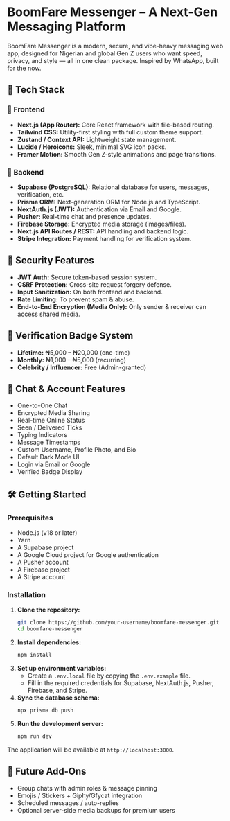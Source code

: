 # BoomFare Messenger – A Next-Gen Messaging Platform

BoomFare Messenger is a modern, secure, and vibe-heavy messaging web app, designed for Nigerian and global Gen Z users who want speed, privacy, and style — all in one clean package. Inspired by WhatsApp, built for the now.

## 🧠 Tech Stack

### 🎨 Frontend
- **Next.js (App Router):** Core React framework with file-based routing.
- **Tailwind CSS:** Utility-first styling with full custom theme support.
- **Zustand / Context API:** Lightweight state management.
- **Lucide / Heroicons:** Sleek, minimal SVG icon packs.
- **Framer Motion:** Smooth Gen Z-style animations and page transitions.

### 🚀 Backend
- **Supabase (PostgreSQL):** Relational database for users, messages, verification, etc.
- **Prisma ORM:** Next-generation ORM for Node.js and TypeScript.
- **NextAuth.js (JWT):** Authentication via Email and Google.
- **Pusher:** Real-time chat and presence updates.
- **Firebase Storage:** Encrypted media storage (images/files).
- **Next.js API Routes / REST:** API handling and backend logic.
- **Stripe Integration:** Payment handling for verification system.

## 🔐 Security Features
- **JWT Auth:** Secure token-based session system.
- **CSRF Protection:** Cross-site request forgery defense.
- **Input Sanitization:** On both frontend and backend.
- **Rate Limiting:** To prevent spam & abuse.
- **End-to-End Encryption (Media Only):** Only sender & receiver can access shared media.

## 💎 Verification Badge System
- **Lifetime:** ₦5,000 – ₦20,000 (one-time)
- **Monthly:** ₦1,000 – ₦5,000 (recurring)
- **Celebrity / Influencer:** Free (Admin-granted)

## 🔄 Chat & Account Features
- One-to-One Chat
- Encrypted Media Sharing
- Real-time Online Status
- Seen / Delivered Ticks
- Typing Indicators
- Message Timestamps
- Custom Username, Profile Photo, and Bio
- Default Dark Mode UI
- Login via Email or Google
- Verified Badge Display

## 🛠️ Getting Started

### Prerequisites
- Node.js (v18 or later)
- Yarn
- A Supabase project
- A Google Cloud project for Google authentication
- A Pusher account
- A Firebase project
- A Stripe account

### Installation
1.  **Clone the repository:**
    ```bash
    git clone https://github.com/your-username/boomfare-messenger.git
    cd boomfare-messenger
    ```
2.  **Install dependencies:**
    ```bash
    npm install
    ```
3.  **Set up environment variables:**
    -   Create a `.env.local` file by copying the `.env.example` file.
    -   Fill in the required credentials for Supabase, NextAuth.js, Pusher, Firebase, and Stripe.
4.  **Sync the database schema:**
    ```bash
    npx prisma db push
    ```
5.  **Run the development server:**
    ```bash
    npm run dev
    ```

The application will be available at `http://localhost:3000`.

## 🔮 Future Add-Ons
- Group chats with admin roles & message pinning
- Emojis / Stickers + Giphy/Gfycat integration
- Scheduled messages / auto-replies
- Optional server-side media backups for premium users
